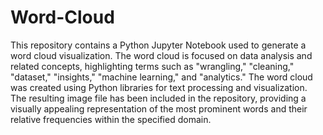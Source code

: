 # Word-Cloud

This repository contains a Python Jupyter Notebook used to generate a word cloud visualization. The word cloud is focused on data analysis and related concepts, highlighting terms such as "wrangling," "cleaning," "dataset," "insights," "machine learning," and "analytics." The word cloud was created using Python libraries for text processing and visualization. The resulting image file has been included in the repository, providing a visually appealing representation of the most prominent words and their relative frequencies within the specified domain.
